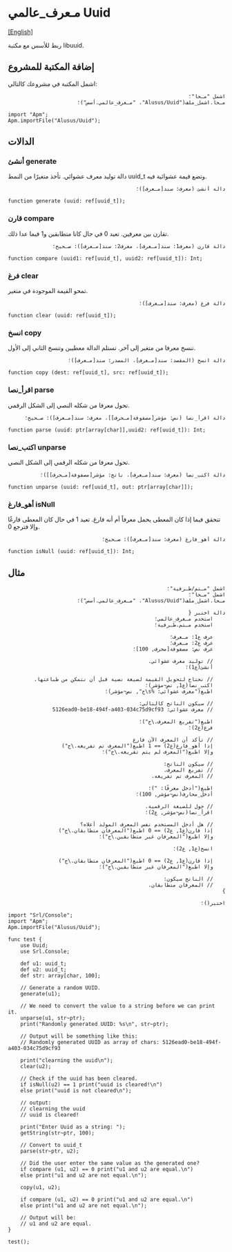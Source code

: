 # مـعرف_عالمي Uuid
[[English]](readme.md)

ربط للأسس مع مكتبة libuuid.

## إضافة المكتبة للمشروع
 
اشمل المكتبة في مشروعك كالتالي:
<div dir="rtl">

```
اشمل "مـحا"؛
مـحا.اشمل_ملف("Alusus/Uuid"، "مـعرف_عالمي.أسس")؛
```

</div>

```
import "Apm";
Apm.importFile("Alusus/Uuid");
```


## الدالات

### أنشئ generate

دالة توليد معرف عشوائي. تأخذ متغيرًا من النمط uuid_t وتضع قيمة عشوائية فيه.
<div dir="rtl">

```
دالة أنشئ (معرف: سند[مـعرف])؛
```

</div>

```
function generate (uuid: ref[uuid_t]);
```

### قارن compare

تقارن بين معرفين. تعيد 0 في حال كانا متطابقين و1 فيما عدا ذلك.
<div dir="rtl">

```
دالة قارن (معرف1: سند[مـعرف]، معرف2: سند[مـعرف]): صـحيح؛
```

</div>

```
function compare (uuid1: ref[uuid_t], uuid2: ref[uuid_t]): Int;
```

### فرغ clear

تمحو القيمة الموجودة في متغير.
<div dir="rtl">

```
دالة فرغ (معرف: سند[مـعرف])؛
```

</div>

```
function clear (uuid: ref[uuid_t]);
```

### انسخ copy

تنسخ معرفا من متغير إلى آخر. تستلم الدالة معطيين وتنسخ الثاني إلى الأول.
<div dir="rtl">

```
دالة انسخ (المقصد: سند[مـعرف]، المصدر: سند[مـعرف])؛
```

</div>

```
function copy (dest: ref[uuid_t], src: ref[uuid_t]);
```

### اقرأ_نصا parse

تحول معرفا من شكله النصي إلى الشكل الرقمي.
<div dir="rtl">

```
دالة اقرأ_نصا (نص: مؤشر[مصفوفة[مـحرف]]، معرف: سند[مـعرف]): صـحيح؛
```

</div>

```
function parse (uuid: ptr[array[char]],uuid2: ref[uuid_t]): Int;
```

### اكتب_نصا unparse

تحول معرفا من شكله الرقمي إلى الشكل النصي.
<div dir="rtl">

```
دالة اكتب_نصا (معرف: سند[مـعرف]، ناتج: مؤشر[مصفوفة[مـحرف]])؛
```

</div>

```
function unparse (uuid: ref[uuid_t], out: ptr[array[char]]);
```

### أهو_فارغ isNull

تتحقق فيما إذا كان المعطى يحمل معرفاً أم أنه فارغ. تعيد 1 في حال كان المعطى فارغًا وإلا فترجع 0.
<div dir="rtl">

```
دالة أهو_فارغ (معرف: سند[مـعرف]): صـحيح؛
```

</div>

```
function isNull (uuid: ref[uuid_t]): Int;
``` 

## مثال

<div dir="rtl">

```
اشمل "مـتم/طـرفية"؛
اشمل "مـحا"؛
مـحا.اشمل_ملف("Alusus/Uuid"، "مـعرف_عالمي.أسس")؛

دالة اختبر {
    استخدم مـعرف_عالمي؛
    استخدم مـتم.طـرفية؛

    عرف ع1: مـعرف؛
    عرف ع2: مـعرف؛
    عرف نص: مصفوفة[محرف, 100]؛

    // توليد معرف عشوائي.
    أنشئ(ع1)؛

    // نحتاج لتحويل القيمة لصيغة نصية قبل أن نتمكن من طباعتها.
    اكتب_نصا(ع1, نص~مؤشر)؛
    اطبع("معرف عشوائي: %s\ج", نص~مؤشر)؛

    // سيكون الناتج كالتالي:
    // معرف عشوائي: 5126ead0-be18-494f-a403-034c75d9cf93 

    اطبع("تفريغ المعرف.\ج")؛
    فرغ(ع2)؛

    // تأكد أن المعرف الآن فارغ
    إذا أهو_فارغ(ع2) == 1 اطبع("المعرف تم تفريغه.\ج")
    وإلا اطبع("المعرف لم يتم تفريغه.\ج")؛

    // سيكون الناتج:
    // تفريغ المعرف.
    // المعرف تم تفريغه.

    اطبع("أدخل معرفًا: ")؛
    أدخل_محارف(نص~مؤشر, 100)؛ 

    // حول للصيغة الرقمية.
    اقرأ_نصا(نص~مؤشر, ع2)؛

    // هل أدخل المستخدم نفس المعرف المولد أعلاه؟
    إذا قارن(ع1, ع2) == 0 اطبع("المعرفان متطابقان.\ج")
    وإلا اطبع("المعرفان غير متطابقين.\ج")؛

    انسخ(ع1, ع2)؛
    
    إذا قارن(ع1, ع2) == 0 اطبع("المعرفان متطابقان.\ج")
    وإلا اطبع("المعرفان غير متطابقين.\ج")؛
    
    // الناتج سيكون:
    // المعرفان متطابقان.
}

اختبر()؛
```

</div>

```
import "Srl/Console";
import "Apm";
Apm.importFile("Alusus/Uuid");

func test {
    use Uuid;
    use Srl.Console;

    def u1: uuid_t;
    def u2: uuid_t;
    def str: array[char, 100];

    // Generate a random UUID.
    generate(u1);

    // We need to convert the value to a string before we can print it.
    unparse(u1, str~ptr);
    print("Randomly generated UUID: %s\n", str~ptr);

    // Output will be something like this:
    // Randomly generated UUID as array of chars: 5126ead0-be18-494f-a403-034c75d9cf93 

    print("clearning the uuid\n");
    clear(u2);

    // Check if the uuid has been cleared.
    if isNull(u2) == 1 print("uuid is cleared!\n")
    else print("uuid is not cleared\n");

    // output:
    // clearning the uuid
    // uuid is cleared!

    print("Enter Uuid as a string: ");
    getString(str~ptr, 100);

    // Convert to uuid_t
    parse(str~ptr, u2);

    // Did the user enter the same value as the generated one?
    if compare (u1, u2) == 0 print("u1 and u2 are equal.\n")
    else print("u1 and u2 are not equal.\n");

    copy(u1, u2);
    
    if compare (u1, u2) == 0 print("u1 and u2 are equal.\n")
    else print("u1 and u2 are not equal.\n");

    // Output will be:
    // u1 and u2 are equal.
}

test();
```

